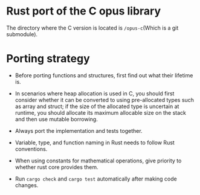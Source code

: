 # Rust port of the C opus library

The directory where the C version is located is `/opus-c`(Which is a git submodule).

# Porting strategy

- Before porting functions and structures, first find out what their lifetime is.

- In scenarios where heap allocation is used in C, you should first consider whether it can be converted to using pre-allocated types such as array and struct; if the size of the allocated type is uncertain at runtime, you should allocate its maximum allocable size on the stack and then use mutable borrowing.

- Always port the implementation and tests together.
 
- Variable, type, and function naming in Rust needs to follow Rust conventions.

- When using constants for mathematical operations, give priority to whether rust core provides them.

- Run `cargo check` and `cargo test` automatically after making code changes.